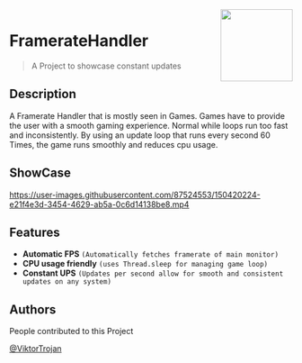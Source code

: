<img src="https://user-images.githubusercontent.com/87524553/150416129-693ba888-2cd0-4c78-b746-2bb07624deb7.png" align="right" width = 128 height = 128>

# FramerateHandler
> A Project to showcase constant updates

## Description

A Framerate Handler that is mostly seen in Games. Games have to provide the user with a smooth gaming experience. Normal while loops run too fast and inconsistently. By using an update loop that runs every second 60 Times, the game runs smoothly and reduces cpu usage.

## ShowCase
https://user-images.githubusercontent.com/87524553/150420224-e21f4e3d-3454-4629-ab5a-0c6d14138be8.mp4

## Features
* **Automatic FPS** ``(Automatically fetches framerate of main monitor)``
* **CPU usage friendly** ``(uses Thread.sleep for managing game loop)``
* **Constant UPS** ``(Updates per second allow for smooth and consistent updates on any system)``

## Authors

People contributed to this Project

[@ViktorTrojan](https://github.com/ViktorTrojan)
